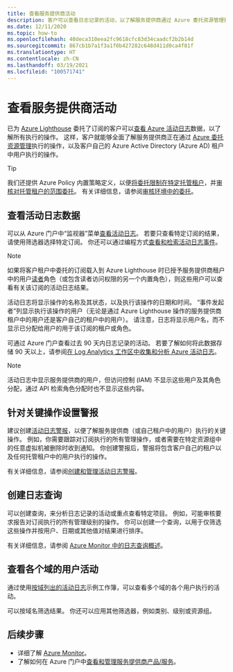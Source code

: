 ```yaml
---
title: 查看服务提供商活动
description: 客户可以查看日志记录的活动，以了解服务提供商通过 Azure 委托资源管理执行的操作。
ms.date: 12/11/2020
ms.topic: how-to
ms.openlocfilehash: 40deca310eea2fc9618cfc83d34caadcf2b2b14d
ms.sourcegitcommit: 867cb1b7a1f3a1f0b427282c648d411d0ca4f81f
ms.translationtype: HT
ms.contentlocale: zh-CN
ms.lasthandoff: 03/19/2021
ms.locfileid: "100571741"
---
```

# <a name="view-service-provider-activity"></a>查看服务提供商活动

已为 [Azure Lighthouse](../overview.md) 委托了订阅的客户可以[查看 Azure 活动日志](../../azure-monitor/essentials/platform-logs-overview.md)数据，以了解所有执行的操作。 这样，客户就能够全面了解服务提供商正在通过 [Azure 委托资源管理](../concepts/azure-delegated-resource-management.md)执行的操作，以及客户自己的 Azure Active Directory (Azure AD) 租户中用户执行的操作。

> [!TIP]
> 我们还提供 Azure Policy 内置策略定义，以便[将委托限制在特定托管租户](https://github.com/Azure/azure-policy/blob/master/built-in-policies/policyDefinitions/Lighthouse/AllowCertainManagingTenantIds_Deny.json)，并[审核对托管租户的范围委托](https://github.com/Azure/azure-policy/blob/master/built-in-policies/policyDefinitions/Lighthouse/Lighthouse_Delegations_Audit.json)。 有关详细信息，请参阅[审核环境中的委托](view-manage-service-providers.md#audit-delegations-in-your-environment)。

## <a name="view-activity-log-data"></a>查看活动日志数据

可以从 Azure 门户中“监视器”菜单[查看活动日志](../../azure-monitor/essentials/activity-log.md#view-the-activity-log)。 若要只查看特定订阅的结果，请使用筛选器选择特定订阅。 你还可以通过编程方式[查看和检索活动日志事件](../../azure-monitor/essentials/activity-log.md#view-the-activity-log)。

> [!NOTE]
> 如果将客户租户中委托的订阅载入到 Azure Lighthouse 时已授予服务提供商租户中的用户[读者](../../role-based-access-control/built-in-roles.md#reader)角色（或包含读者访问权限的另一个内置角色），则这些用户可以查看有关该订阅的活动日志结果。

活动日志将显示操作的名称及其状态，以及执行该操作的日期和时间。 “事件发起者”列显示执行该操作的用户（无论是通过 Azure Lighthouse 操作的服务提供商租户中的用户还是客户自己的租户中的用户）。 请注意，日志将显示用户名，而不显示已分配给用户的用于该订阅的租户或角色。

可通过 Azure 门户查看过去 90 天内日志记录的活动。 若要了解如何将此数据存储 90 天以上，请参阅[在 Log Analytics 工作区中收集和分析 Azure 活动日志](../../azure-monitor/essentials/activity-log.md)。

> [!NOTE]
> 活动日志中显示服务提供商的用户，但访问控制 (IAM) 不显示这些用户及其角色分配，通过 API 检索角色分配时也不显示这些内容。

## <a name="set-alerts-for-critical-operations"></a>针对关键操作设置警报

建议创建[活动日志警报](../../azure-monitor/alerts/activity-log-alerts.md)，以便了解服务提供商（或自己租户中的用户）执行的关键操作。 例如，你需要跟踪对订阅执行的所有管理操作，或者需要在特定资源组中的任意虚拟机被删除时收到通知。 你创建警报后，警报将包含客户自己的租户以及任何托管租户中的用户执行的操作。

有关详细信息，请参阅[创建和管理活动日志警报](../../azure-monitor/alerts/alerts-activity-log.md)。

## <a name="create-log-queries"></a>创建日志查询

可以创建查询，来分析日志记录的活动或重点查看特定项目。 例如，可能审核要求报告对订阅执行的所有管理级别的操作。 你可以创建一个查询，以用于仅筛选这些操作并按用户、日期或其他值对结果进行排序。

有关详细信息，请参阅 [Azure Monitor 中的日志查询概述](../../azure-monitor/logs/log-query-overview.md)。

## <a name="view-user-activity-across-domains"></a>查看各个域的用户活动

通过使用[按域列出的活动日志](https://github.com/Azure/Azure-Lighthouse-samples/tree/master/templates/workbook-activitylogs-by-domain)示例工作簿，可以查看多个域的各个用户执行的活动。

可以按域名筛选结果。 你还可以应用其他筛选器，例如类别、级别或资源组。

## <a name="next-steps"></a>后续步骤

- 详细了解 [Azure Monitor](../../azure-monitor/index.yml)。
- 了解如何在 Azure 门户中[查看和管理服务提供商产品/服务](view-manage-service-providers.md)。
